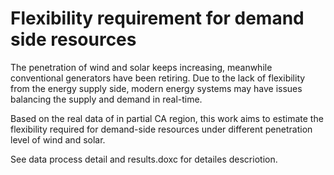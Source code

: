 # Flexibility requirement for demand side resources

The penetration of wind and solar keeps increasing, meanwhile conventional generators have been retiring.  Due to the lack of flexibility from the energy supply side, modern energy systems may have issues balancing the supply and demand in real-time.

Based on the real data of in partial CA region, this work aims to estimate the flexibility required for demand-side resources under different penetration level of wind and solar.

See data process detail and results.doxc for detailes descriotion. 
